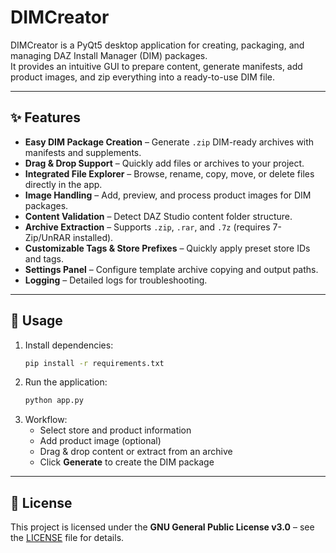 # DIMCreator

DIMCreator is a PyQt5 desktop application for creating, packaging, and managing DAZ Install Manager (DIM) packages.  
It provides an intuitive GUI to prepare content, generate manifests, add product images, and zip everything into a ready-to-use DIM file.

---

## ✨ Features
- **Easy DIM Package Creation** – Generate `.zip` DIM-ready archives with manifests and supplements.
- **Drag & Drop Support** – Quickly add files or archives to your project.
- **Integrated File Explorer** – Browse, rename, copy, move, or delete files directly in the app.
- **Image Handling** – Add, preview, and process product images for DIM packages.
- **Content Validation** – Detect DAZ Studio content folder structure.
- **Archive Extraction** – Supports `.zip`, `.rar`, and `.7z` (requires 7-Zip/UnRAR installed).
- **Customizable Tags & Store Prefixes** – Quickly apply preset store IDs and tags.
- **Settings Panel** – Configure template archive copying and output paths.
- **Logging** – Detailed logs for troubleshooting.

---

## 🚀 Usage
1. Install dependencies:
   ```bash
   pip install -r requirements.txt
   ```
2. Run the application:
   ```bash
   python app.py
   ```
3. Workflow:
   - Select store and product information
   - Add product image (optional)
   - Drag & drop content or extract from an archive
   - Click **Generate** to create the DIM package

---

## 📜 License
This project is licensed under the **GNU General Public License v3.0** – see the [LICENSE](LICENSE) file for details.
